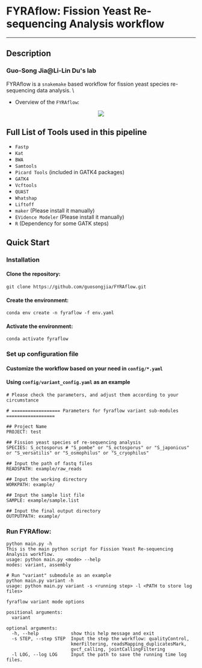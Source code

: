 # FYRAflow: Fission Yeast Re-sequencing Analysis workflow
- - - 
## Description
### Guo-Song Jia@Li-Lin Du's lab
FYRAflow is a `snakemake` based workflow for fission yeast species re-sequencing data analysis. \
- Overview of the `FYRAflow`:
<div align=center><img src="https://github.com/guosongjia/Private_scripts/blob/master/FYRA_flow_flow-chart_21.12.27.png"/></div>

## Full List of Tools used in this pipeline
- `Fastp` 
- `Kat`
- `BWA`
- `Samtools`
- `Picard Tools` (included in GATK4 packages)
- `GATK4`
- `Vcftools`
- `QUAST`
- `Whatshap`
- `Liftoff`
- `maker` (Please install it manually)
- `EVidence Modeler` (Please install it manually)
- `R` (Dependency for some GATK steps)
## Quick Start
### Installation
#### Clone the repository:
`git clone https://github.com/guosongjia/FYRAflow.git`
#### Create the environment:
`conda env create -n fyraflow -f env.yaml`
#### Activate the environment:
`conda activate fyraflow`
### Set up configuration file
#### Customize the workflow based on your need in `config/*.yaml`
#### Using `config/variant_config.yaml` as an example 
```
# Please check the parameters, and adjust them according to your circumstance

# ================== Parameters for fyraflow variant sub-modules ==================

## Project Name
PROJECT: test

## Fission yeast species of re-sequencing analysis
SPECIES: S_octosporus # "S_pombe" or "S_octosporus" or "S_japonicus" or "S_versatilis" or "S_osmophilus" or "S_cryophilus"

## Input the path of fastq files
READSPATH: example/raw_reads

## Input the working directory
WORKPATH: example/

## Input the sample list file
SAMPLE: example/sample.list

## Input the final output directory
OUTPUTPATH: example/
```
### Run FYRAflow:
```
python main.py -h
This is the main python script for Fission Yeast Re-sequencing Analysis workflow.
usage: python main.py <mode> --help 
modes: variant, assembly

# Run "variant" submodule as an example
python main.py variant -h
usage: python main.py variant -s <running step> -l <PATH to store log files>

fyraflow variant mode options

positional arguments:
  variant

optional arguments:
  -h, --help            show this help message and exit
  -s STEP, --step STEP  Input the step the workflow: qualityControl,
                        kmerFiltering, readsMapping_duplicatesMark,
                        gvcf_calling, jointCallingFiltering
  -l LOG, --log LOG     Input the path to save the running time log files.
```

